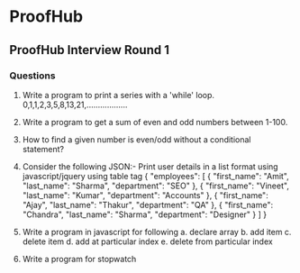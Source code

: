 # ProofHub
## ProofHub Interview Round 1

### Questions

1. Write a program to print a series with a 'while' loop.
0,1,1,2,3,5,8,13,21,..................

2. Write a program to get a sum of even and odd numbers between 1-100.

3. How to find a given number is even/odd without a conditional statement?

4. Consider the following JSON:-
Print user details in a list format using javascript/jquery using table tag
{ "employees":
  [
    {
    "first_name": "Amit",
    "last_name": "Sharma",
    "department": "SEO"
    },
    {
    "first_name": "Vineet",
    "last_name": "Kumar",
    "department": "Accounts"
    },
    {
    "first_name": "Ajay",
    "last_name": "Thakur",
    "department": "QA"
    },
    {
    "first_name": "Chandra",
    "last_name": "Sharma",
    "department": "Designer"
    }
  ]
}

5. Write a program in javascript for following
  a. declare array
  b. add item
  c. delete item
  d. add at particular index
  e. delete from particular index

6. Write a program for stopwatch

